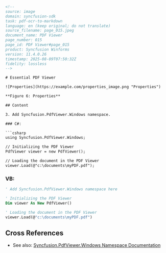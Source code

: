 ```html
<!-- 
source: image
domain: syncfusion-sdk
task: pdf-ocr-to-markdown
language: en (keep original; do not translate)
source_filename: page_015.jpeg
document_name: PDF Viewer
page_number: 015
page_id: PDF Viewer#page_015
product: Syncfusion Winforms
version: 11.4.0.26
timestamp: 2025-08-09T07:50:32Z
fidelity: lossless
-->

# Essential PDF Viewer

![Properties](https://example.com/properties_image.png "Properties")

**Figure 6: Properties**

## Content

3. Add Syncfusion.PdfViewer.Windows namespace.

### C#:

```csharp
using Syncfusion.PdfViewer.Windows;

// Initializing the PDF Viewer
PdfViewer viewer = new PdfViewer();

// Loading the document in the PDF Viewer
viewer.Load(@"c:\documents\myPDF.pdf");
```

### VB:

```vb
' Add Syncfusion.PdfViewer.Windows namespace here

' Initializing the PDF Viewer
Dim viewer As New PdfViewer()

' Loading the document in the PDF Viewer
viewer.Load(@"c:\documents\myPDF.pdf")
```

## Cross References
- See also: [Syncfusion.PdfViewer.Windows Namespace Documentation](#)

<!-- tags: [Syncfusion, Syncfusion Winforms, PDF Viewer, Properties, C#, VB, namespace, version: 11.4.0.26] keywords: [properties, pdf viewer, initialization, document loading, c#, vb, namespace] -->
```